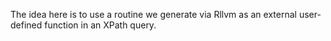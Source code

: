 The idea here is to use a routine we generate via Rllvm as an external user-defined function in
an XPath query.


